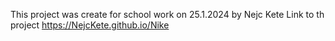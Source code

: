 This project was create for school work on 25.1.2024 by Nejc Kete
Link to th project https://NejcKete.github.io/Nike
